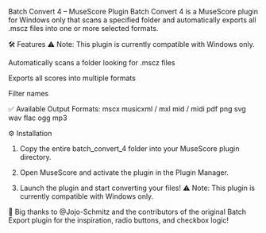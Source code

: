 Batch Convert 4 – MuseScore Plugin
Batch Convert 4 is a MuseScore plugin for Windows only that scans a specified folder and automatically exports all .mscz files into one or more selected formats.

🛠️ Features
⚠️ Note: This plugin is currently compatible with Windows only.

Automatically scans a folder looking for .mscz files

Exports all scores into multiple formats

Filter names

✅ Available Output Formats:
mscx
musicxml / mxl
mid / midi
pdf
png
svg
wav
flac
ogg
mp3

⚙️ Installation 
1. Copy the entire batch_convert_4 folder into your MuseScore plugin directory.

2. Open MuseScore and activate the plugin in the Plugin Manager.

3. Launch the plugin and start converting your files!
⚠️ Note: This plugin is currently compatible with Windows only.

🙏 Big thanks to @Jojo-Schmitz and the contributors of the original Batch Export plugin for the inspiration, radio buttons, and checkbox logic!
